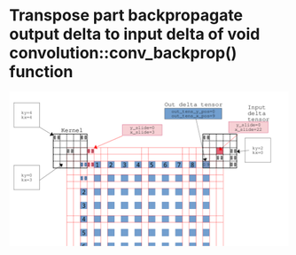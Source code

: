 # Transpose part backpropagate output delta to input delta of void convolution::conv_backprop() function 

![](conv_test_backprop_delta.png)
